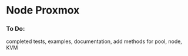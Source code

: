 # Node Proxmox


### To Do:
completed tests, examples, documentation, add methods for pool, node, KVM
